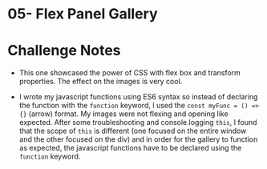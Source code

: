# 05- Flex Panel Gallery

# Challenge Notes
  * This one showcased the power of CSS with flex box and transform properties. The effect on the images is very cool.
  
  * I wrote my javascript functions using ES6 syntax so instead of declaring the function with the `function` keyword, I used the `const myFunc = () => {}` (arrow) format. My images were not flexing and opening like expected. After some troubleshooting and console.logging `this`, I found that the scope of `this` is different (one focused on the entire window and the other focused on the div) and in order for the gallery to function as expected, the javascript functions have to be declared using the `function` keyword.
